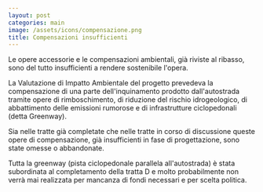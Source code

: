 ```yaml
---
layout: post
categories: main
image: /assets/icons/compensazione.png
title: Compensazioni insufficienti
---
```


Le opere accessorie e le compensazioni ambientali, già riviste al ribasso, sono del tutto insufficienti a rendere sostenibile l'opera.<!--more-->

La Valutazione di Impatto Ambientale del progetto prevedeva la compensazione di una parte dell'inquinamento prodotto dall'autostrada tramite opere di rimboschimento, di riduzione del rischio idrogeologico, di abbattimento delle emissioni rumorose e di infrastrutture ciclopedonali (detta Greenway).

Sia nelle tratte già completate che nelle tratte in corso di discussione queste opere di compensazione, già insufficienti in fase di progettazione, sono state omesse o abbandonate.

Tutta la greenway (pista ciclopedonale parallela all'autostrada) è stata subordinata al completamento della tratta D e molto probabilmente non verrà mai realizzata per mancanza di fondi necessari e per scelta politica.
